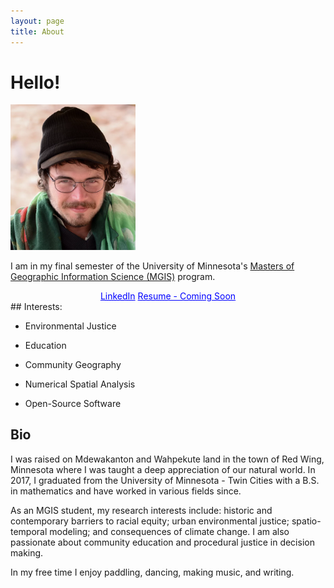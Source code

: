 ```yaml
---
layout: page
title: About
---
```


# Hello!

<img src="/figs/ForGitHub.png" alt="ForGitHub.png" class="responsive" width = 200/>

I am in my final semester of the University of Minnesota's [Masters of Geographic Information Science (MGIS)](https://cla.umn.edu/mgis/about/program-thats-map) program. 

<center>
<a href="https://www.linkedin.com/in/rob-h-500837a0/" class="btn" style = "color: Blue">LinkedIn</a>
<a href="/resume.pdf" class="btn" style = "color: Blue">Resume - Coming Soon</a>
</center>
## Interests:

* Environmental Justice

* Education

* Community Geography

* Numerical Spatial Analysis

* Open-Source Software

## Bio

I was raised on Mdewakanton and Wahpekute land in the town of Red Wing, Minnesota where I was taught a deep appreciation of our natural world. In 2017, I graduated from the University of Minnesota - Twin Cities with a B.S. in mathematics and have worked in various fields since.

As an MGIS student, my research interests include: historic and contemporary barriers to racial equity; urban environmental justice; spatio-temporal modeling; and consequences of climate change. I am also passionate about community education and procedural justice in decision making.

In my free time I enjoy paddling, dancing, making music, and writing.
